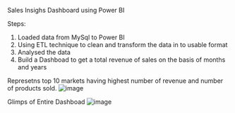Sales Insighs Dashboard using Power BI

Steps:
1) Loaded data from MySql to Power BI
2) Using ETL technique to clean and transform the data in to usable format
3) Analysed the data
4) Build a Dashboad to get a total revenue of sales on the basis of months and years

Represetns top 10 markets having highest number of revenue and  number of products sold. 
![image](https://github.com/hetushiroya/Sales_Insights_DataAnalysis/assets/91026673/dde01039-8246-4d40-a059-9b1beb2f7ff3)

Glimps of Entire Dashboad
![image](https://github.com/hetushiroya/Sales_Insights_DataAnalysis/assets/91026673/0f3614ca-47ee-4c13-82e9-671e517c42e3)
